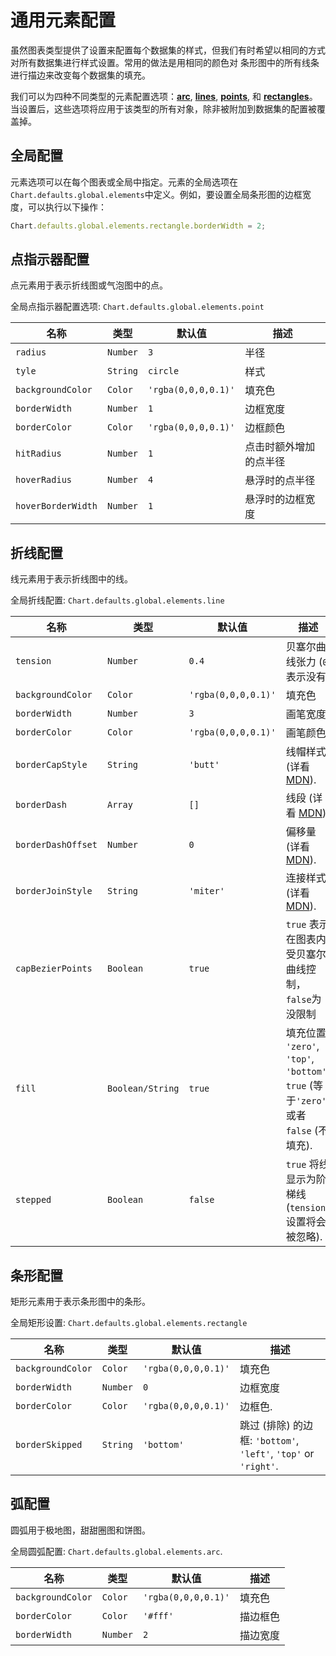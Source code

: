 # 通用元素配置

虽然图表类型提供了设置来配置每个数据集的样式，但我们有时希望以相同的方式对所有数据集进行样式设置。常用的做法是用相同的颜色对 条形图中的所有线条进行描边来改变每个数据集的填充。

我们可以为四种不同类型的元素配置选项：**[arc](#arc-configuration)**, **[lines](#line-configuration)**, **[points](#point-configuration)**, 和 **[rectangles](#rectangle-configuration)**。当设置后，这些选项将应用于该类型的所有对象，除非被附加到数据集的配置被覆盖掉。

## 全局配置

元素选项可以在每个图表或全局中指定。元素的全局选项在`Chart.defaults.global.elements`中定义。例如，要设置全局条形图的边框宽度，可以执行以下操作：

```javascript
Chart.defaults.global.elements.rectangle.borderWidth = 2;
```

## 点指示器配置

点元素用于表示折线图或气泡图中的点。

全局点指示器配置选项: `Chart.defaults.global.elements.point`

| 名称               | 类型     | 默认值              | 描述                   |
| ------------------ | -------- | ------------------- | ---------------------- |
| `radius`           | `Number` | `3`                 | 半径                   |
| `tyle`             | `String` | `circle`            | 样式                   |
| `backgroundColor`  | `Color`  | `'rgba(0,0,0,0.1)'` | 填充色                 |
| `borderWidth`      | `Number` | `1`                 | 边框宽度               |
| `borderColor`      | `Color`  | `'rgba(0,0,0,0.1)'` | 边框颜色               |
| `hitRadius`        | `Number` | `1`                 | 点击时额外增加的点半径 |
| `hoverRadius`      | `Number` | `4`                 | 悬浮时的点半径         |
| `hoverBorderWidth` | `Number` | `1`                 | 悬浮时的边框宽度       |

## 折线配置

线元素用于表示折线图中的线。

全局折线配置: `Chart.defaults.global.elements.line`

| 名称               | 类型             | 默认值              | 描述                                                                                                           |
| ------------------ | ---------------- | ------------------- | -------------------------------------------------------------------------------------------------------------- |
| `tension`          | `Number`         | `0.4`               | 贝塞尔曲线张力 (`0` 表示没有)                                                                                  |
| `backgroundColor`  | `Color`          | `'rgba(0,0,0,0.1)'` | 填充色                                                                                                         |
| `borderWidth`      | `Number`         | `3`                 | 画笔宽度                                                                                                       |
| `borderColor`      | `Color`          | `'rgba(0,0,0,0.1)'` | 画笔颜色                                                                                                       |
| `borderCapStyle`   | `String`         | `'butt'`            | 线帽样式 (详看 [MDN](https://developer.mozilla.org/zh-CN/docs/Web/API/CanvasRenderingContext2D/lineCap)).      |
| `borderDash`       | `Array`          | `[]`                | 线段 (详看 [MDN](https://developer.mozilla.org/zh-CN/docs/Web/API/CanvasRenderingContext2D/setLineDash)).      |
| `borderDashOffset` | `Number`         | `0`                 | 偏移量 (详看 [MDN](https://developer.mozilla.org/zh-CN/docs/Web/API/CanvasRenderingContext2D/lineDashOffset)). |
| `borderJoinStyle`  | `String`         | `'miter'`           | 连接样式 (详看 [MDN](https://developer.mozilla.org/zh-CN/docs/Web/API/CanvasRenderingContext2D/lineJoin)).     |
| `capBezierPoints`  | `Boolean`        | `true`              | `true` 表示在图表内受贝塞尔曲线控制，`false`为没限制                                                           |
| `fill`             | `Boolean/String` | `true`              | 填充位置: `'zero'`, `'top'`, `'bottom'`, `true` (等于`'zero'`) 或者 `false` (不填充).                          |
| `stepped`          | `Boolean`        | `false`             | `true` 将线显示为阶梯线(`tension`设置将会被忽略).                                                              |

## 条形配置

矩形元素用于表示条形图中的条形。

全局矩形设置: `Chart.defaults.global.elements.rectangle`

| 名称              | 类型     | 默认值              | 描述                                                            |
| ----------------- | -------- | ------------------- | --------------------------------------------------------------- |
| `backgroundColor` | `Color`  | `'rgba(0,0,0,0.1)'` | 填充色                                                          |
| `borderWidth`     | `Number` | `0`                 | 边框宽度                                                        |
| `borderColor`     | `Color`  | `'rgba(0,0,0,0.1)'` | 边框色.                                                         |
| `borderSkipped`   | `String` | `'bottom'`          | 跳过 (排除) 的边框: `'bottom'`, `'left'`, `'top'` or `'right'`. |

## 弧配置

圆弧用于极地图，甜甜圈图和饼图。

全局圆弧配置: `Chart.defaults.global.elements.arc`.

| 名称              | 类型     | 默认值              | 描述     |
| ----------------- | -------- | ------------------- | -------- |
| `backgroundColor` | `Color`  | `'rgba(0,0,0,0.1)'` | 填充色   |
| `borderColor`     | `Color`  | `'#fff'`            | 描边框色 |
| `borderWidth`     | `Number` | `2`                 | 描边宽度 |
